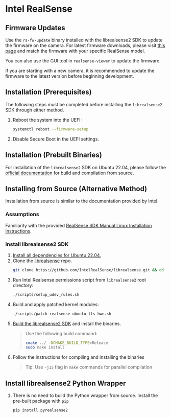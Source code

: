 # Intel RealSense

## Firmware Updates

Use the `rs-fw-update` binary installed with the librealsense2 SDK to update the firmware on the camera. For latest firmware downloads, please visit [this page](https://dev.intelrealsense.com/docs/firmware-releases) and match the firmware with your specific RealSense model.

You can also use the GUI tool in `realsense-viewer` to update the firmware.

If you are starting with a new camera, it is recommended to update the firmware to the latest version before beginning development.

## Installation (Prerequisites)

The following steps must be completed before installing the `librealsense2` SDK through either method.

1. Reboot the system into the UEFI:
   ```sh
   systemctl reboot --firmware-setup
   ```
2. Disable Secure Boot in the UEFI settings.

## Installation (Prebuilt Binaries)

For installation of the `librealsense2` SDK on Ubuntu 22.04, please follow the [official documentation](https://github.com/IntelRealSense/librealsense/blob/master/doc/installation.md) for build and compilation from source.

## Installing from Source (Alternative Method)

Installation from source is similar to the documentation provided by Intel.

### Assumptions

Familiarity with the provided [RealSense SDK Manual Linux Installation Instructions](https://github.com/IntelRealSense/librealsense/blob/development/doc/installation.md).

### Install librealsense2 SDK

1. [Install all dependencies for Ubuntu 22.04.](https://dev.intelrealsense.com/docs/compiling-librealsense-for-linux-ubuntu-guide#install-dependencies)
2. Clone the [librealsense](https://github.com/IntelRealSense/librealsense) repo.
   ```sh
   git clone https://github.com/IntelRealSense/librealsense.git && cd librealsense
   ```
3. Run Intel Realsense permissions script from `librealsense2` root directory:
   ```sh
   ./scripts/setup_udev_rules.sh
   ```
4. Build and apply patched kernel modules:
   ```sh
   ./scripts/patch-realsense-ubuntu-lts-hwe.sh
   ```
5. [Build the librealsense2 SDK](https://dev.intelrealsense.com/docs/compiling-librealsense-for-linux-ubuntu-guide#building-librealsense2-sdk) and install the binaries.
   > Use the following build command:
   >
   > ```sh
   > cmake ../ -DCMAKE_BUILD_TYPE=Release
   > sudo make install
   > ```
6. Follow the instructions for compiling and installing the binaries
   > Tip: Use `-j15` flag in `make` commands for parallel compilation

## Install librealsense2 Python Wrapper

1. There is no need to build the Python wrapper from source. Install the pre-built package with `pip`
   ```sh
   pip install pyrealsense2
   ```
